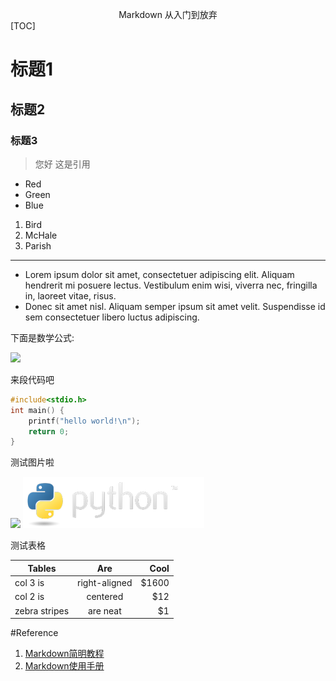 <span style="font-size: 32px;"> <div align = center>Markdown 从入门到放弃</div> </span>
[TOC]
# 标题1
## 标题2
### 标题3

> 您好
> 这是引用 

-   Red
-   Green
-   Blue

1.  Bird
2.  McHale
3.  Parish

---

*   Lorem ipsum dolor sit amet, consectetuer adipiscing elit.
    Aliquam hendrerit mi posuere lectus. Vestibulum enim wisi,
    viverra nec, fringilla in, laoreet vitae, risus.
*   Donec sit amet nisl. Aliquam semper ipsum sit amet velit.
    Suspendisse id sem consectetuer libero luctus adipiscing.

下面是数学公式:


![](http://latex.codecogs.com/gif.latex?x=\\frac{-b\\pm\\sqrt{b^2-4ac}}{2a})


来段代码吧
```c
#include<stdio.h>
int main() {
    printf("hello world!\n");
    return 0;
}
```

测试图片啦

![](https://www.python.org/static/img/python-logo.png)
![](./img/myImg.png)

测试表格 

| Tables        | Are           | Cool  |
| ------------- |:-------------:| -----:|
| col 3 is      | right-aligned | $1600 |
| col 2 is      | centered      |   $12 |
| zebra stripes | are neat      |    $1 |

#Reference
1. [Markdown简明教程](http://www.jianshu.com/p/1e402922ee32/)
2. [Markdown使用手册](http://www.appinn.com/markdown/)
